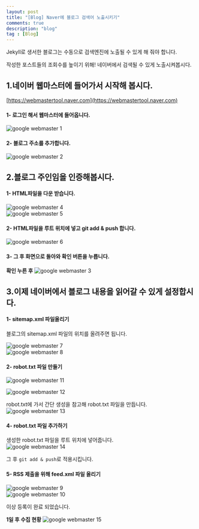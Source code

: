 ```yaml
---
layout: post
title: "[Blog] Naver에 블로그 검색어 노출시키기"
comments: true
description: "blog"
tag : [Blog]
---
```



Jekyll로 생서한 블로그는 수동으로 검색엔진에 노출될 수 있게 해 줘야 합니다. <br>

작성한 포스트들의 조회수를 높이기 위해! 네이버에서 검색될 수 있게 노출시켜봅시다.<br>

## 1.네이버 웹마스터에 들어가서 시작해 봅시다.<br>
[https://webmastertool.naver.com](https://webmastertool.naver.com)

#### 1- 로그인 해서 웹마스터에 들어옵니다.<br>
![google webmaster 1](https://krispedia.github.io/assets/images/naver_webmaster_1.jpg)<br>

#### 2- 블로그 주소를 추가합니다.<br>
![google webmaster 2](https://krispedia.github.io/assets/images/naver_webmaster_2.jpg)<br>

## 2.블로그 주인임을 인증해봅시다.<br>

#### 1- HTML파일을 다운 받습니다.<br>
![google webmaster 4](https://krispedia.github.io/assets/images/naver_webmaster_4.jpg)<br>
![google webmaster 5](https://krispedia.github.io/assets/images/naver_webmaster_5.jpg)<br>

#### 2- HTML파일을 루트 위치에 넣고 git add & push 합니다.<br>
![google webmaster 6](https://krispedia.github.io/assets/images/naver_webmaster_6.jpg)<br>

#### 3- 그 후 화면으로 돌아와 확인 버튼을 누릅니다.<br>

**확인 누른 후**
![google webmaster 3](https://krispedia.github.io/assets/images/naver_webmaster_3.jpg)<br>

## 3.이제 네이버에서 블로그 내용을 읽어갈 수 있게 설정합시다.<br>

#### 1- sitemap.xml 파일올리기<br>
블로그의 sitemap.xml 파일의 위치를 올려주면 됩니다.<br>

![google webmaster 7](https://krispedia.github.io/assets/images/naver_webmaster_7.jpg)<br>
![google webmaster 8](https://krispedia.github.io/assets/images/naver_webmaster_8.jpg)<br>

#### 2- robot.txt 파일 만들기<br>
![google webmaster 11](https://krispedia.github.io/assets/images/naver_webmaster_11.jpg)<br>

![google webmaster 12](https://krispedia.github.io/assets/images/naver_webmaster_12.jpg)<br>

robot.txt에 가서 간단 생성을 참고해 robot.txt 파일을 만듭니다.<br>
![google webmaster 13](https://krispedia.github.io/assets/images/naver_webmaster_13.jpg)<br>

#### 4- robot.txt 파일 추가하기<br>
생성한 robot.txt 파일을 루트 위치에 넣어줍니다.<br>
![google webmaster 14](https://krispedia.github.io/assets/images/naver_webmaster_14.jpg)<br>

그 후 `git add & push`로 적용시킵니다.<br>

#### 5- RSS 제출을 위해 feed.xml 파일 올리기<br>
![google webmaster 9](https://krispedia.github.io/assets/images/naver_webmaster_9.jpg)<br>
![google webmaster 10](https://krispedia.github.io/assets/images/naver_webmaster_10.jpg)<br>


이상 등록이 완료 되었습니다.<br>


**1일 후 수집 현황**
![google webmaster 15](https://krispedia.github.io/assets/images/naver_webmaster_15.jpg)<br>
